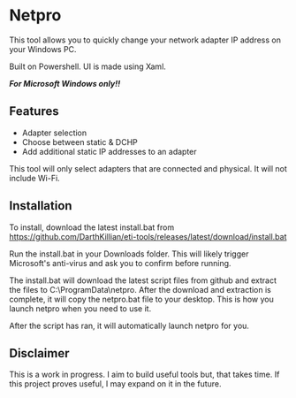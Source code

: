 
# Netpro

This tool allows you to quickly change your network adapter IP address on your Windows PC.

Built on Powershell. UI is made using Xaml.

***For Microsoft Windows only!!***

## Features

- Adapter selection
- Choose between static & DCHP
- Add additional static IP addresses to an adapter

This tool will only select adapters that are connected and physical. It will not include Wi-Fi.
## Installation

To install, download the latest install.bat from https://github.com/DarthKillian/eti-tools/releases/latest/download/install.bat

Run the install.bat in your Downloads folder. This will likely trigger Microsoft's anti-virus and ask you to confirm before running.

The install.bat will download the latest script files from github and extract the files to C:\ProgramData\netpro. After the download and extraction is complete, it will copy the netpro.bat file to your desktop. This is how you launch netpro when you need to use it.

After the script has ran, it will automatically launch netpro for you.

## Disclaimer

This is a work in progress. I aim to build useful tools but, that takes time. If this project proves useful, I may expand on it in the future.
